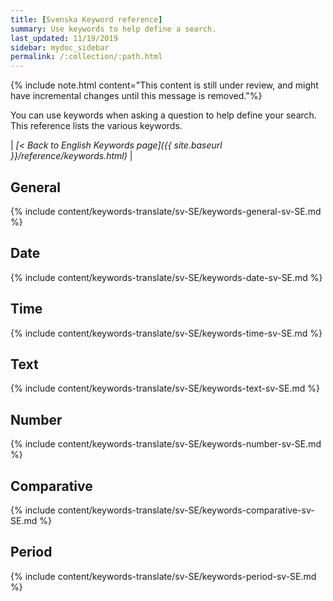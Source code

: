 ```yaml
---
title: [Svenska Keyword reference]
summary: Use keywords to help define a search.
last_updated: 11/19/2019
sidebar: mydoc_sidebar
permalink: /:collection/:path.html
---
```

{% include note.html content="This content is still under review, and might have incremental changes until this message is removed."%}

You can use keywords when asking a question to help define your search. This
reference lists the various keywords.

| _[< Back to English Keywords page]({{ site.baseurl }}/reference/keywords.html)_ |

## General

{% include content/keywords-translate/sv-SE/keywords-general-sv-SE.md %}

## Date

{% include content/keywords-translate/sv-SE/keywords-date-sv-SE.md %}

## Time

{% include content/keywords-translate/sv-SE/keywords-time-sv-SE.md %}

## Text

{% include content/keywords-translate/sv-SE/keywords-text-sv-SE.md %}

## Number

{% include content/keywords-translate/sv-SE/keywords-number-sv-SE.md %}

## Comparative

{% include content/keywords-translate/sv-SE/keywords-comparative-sv-SE.md %}

<!--
## Location

{% include content/keywords-translate/sv-SE/keywords-location-sv-SE.md %} -->

## Period

{% include content/keywords-translate/sv-SE/keywords-period-sv-SE.md %}

<!-- ## Help

{% include content/keywords-translate/sv-SE/keywords-help-sv-SE.md %} -->
